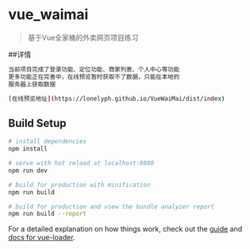 # vue_waimai

> 基于Vue全家桶的外卖网页项目练习

##详情
``` bash
当前项目完成了登录功能、定位功能、商家列表、个人中心等功能
更多功能正在完善中，在线预览暂时获取不了数据，只能在本地的
服务器上获取数据

[在线预览地址](https://lonelyph.github.io/VueWaiMai/dist/index)

```
## Build Setup

``` bash
# install dependencies
npm install

# serve with hot reload at localhost:8080
npm run dev

# build for production with minification
npm run build

# build for production and view the bundle analyzer report
npm run build --report
```

For a detailed explanation on how things work, check out the [guide](http://vuejs-templates.github.io/webpack/) and [docs for vue-loader](http://vuejs.github.io/vue-loader).
